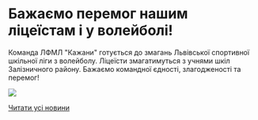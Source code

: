 # Бажаємо перемог нашим ліцеїстам і у волейболі!

Команда ЛФМЛ "Кажани" готується до змагань Львівської спортивної шкільної ліги з волейболу. Ліцеїсти змагатимуться з учнями шкіл Залізничного району. Бажаємо командної єдності, злагодженості та перемог!

![](/images/blog/бажаємо-перемог-нашим-ліцеїстам-і-у-волейболі/kazhany.png)

[Читати усі новини](/news)
